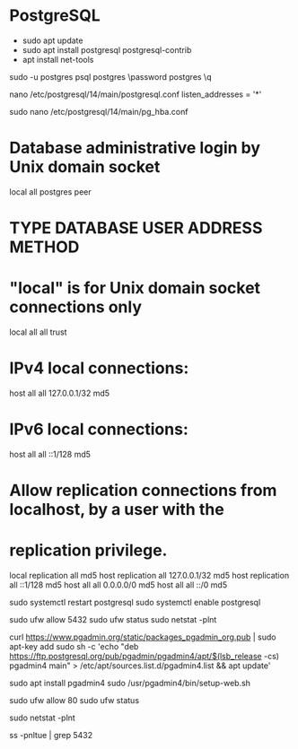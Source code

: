 # PostgreSQL


* sudo apt update
* sudo apt install postgresql postgresql-contrib
* apt install net-tools

sudo -u postgres psql postgres
 \password postgres
\q

nano /etc/postgresql/14/main/postgresql.conf
        listen_addresses = '*'

sudo nano /etc/postgresql/14/main/pg_hba.conf
 # Database administrative login by Unix domain socket
local   all             postgres                                peer
# TYPE  DATABASE        USER            ADDRESS                 METHOD
# "local" is for Unix domain socket connections only
local   all             all           trust
# IPv4 local connections:
host    all             all             127.0.0.1/32            md5
# IPv6 local connections:
host    all             all             ::1/128                 md5
# Allow replication connections from localhost, by a user with the
# replication privilege.
local   replication     all                                     md5
host    replication     all             127.0.0.1/32            md5
host    replication     all             ::1/128                 md5
host    all             all             0.0.0.0/0            md5
host    all             all             ::/0                 md5


sudo systemctl restart postgresql 
sudo systemctl enable postgresql

sudo ufw allow 5432 
sudo ufw status
sudo netstat -plnt

curl https://www.pgadmin.org/static/packages_pgadmin_org.pub | sudo apt-key add
sudo sh -c 'echo "deb https://ftp.postgresql.org/pub/pgadmin/pgadmin4/apt/$(lsb_release -cs) pgadmin4 main" > /etc/apt/sources.list.d/pgadmin4.list && apt update'

sudo apt install pgadmin4
sudo /usr/pgadmin4/bin/setup-web.sh

sudo ufw allow 80
sudo ufw status


sudo netstat -plnt

ss -pnltue | grep 5432


